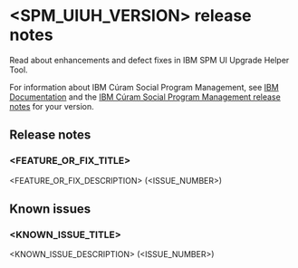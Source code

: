 # <SPM_UIUH_VERSION> release notes

Read about enhancements and defect fixes in IBM SPM UI Upgrade Helper Tool.

For information about IBM Cúram Social Program Management, see [IBM Documentation](https://www.ibm.com/docs/en/spm/8.0.1) and the [IBM Cúram Social Program Management release notes](https://www-01.ibm.com/support/docview.wss?uid=swg27037963) for your version.

## Release notes

### <FEATURE_OR_FIX_TITLE>

<FEATURE_OR_FIX_DESCRIPTION> (<ISSUE_NUMBER>)

## Known issues

### <KNOWN_ISSUE_TITLE>

<KNOWN_ISSUE_DESCRIPTION> (<ISSUE_NUMBER>)
